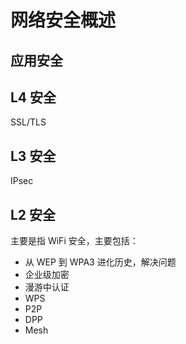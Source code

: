 # 网络安全概述

## 应用安全

## L4 安全

SSL/TLS

## L3 安全

IPsec

## L2 安全

主要是指 WiFi 安全，主要包括：

 - 从 WEP 到 WPA3 进化历史，解决问题
 - 企业级加密
 - 漫游中认证
 - WPS
 - P2P
 - DPP
 - Mesh
